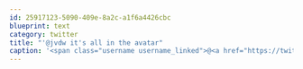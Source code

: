 ```yaml
---
id: 25917123-5090-409e-8a2c-a1f6a4426cbc
blueprint: text
category: twitter
title: "'@jvdw it's all in the avatar"
caption: '<span class="username username_linked">@<a href="https://twitter.com/jvdw" title="John van der Woude">jvdw</a></span> it''s all in the avatar'
---
```

